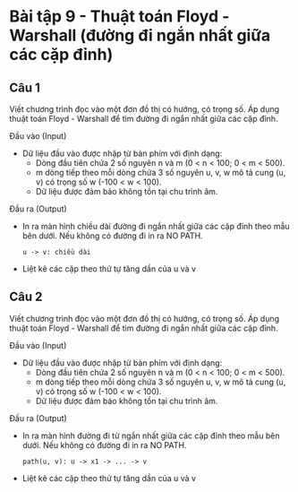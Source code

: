 # Bài tập 9 - Thuật toán Floyd - Warshall (đường đi ngắn nhất giữa các cặp đỉnh)
## Câu 1
Viết chương trình đọc vào một đơn đồ thị có hướng, có trọng số. Áp dụng thuật toán Floyd - Warshall để tìm đường đi ngắn nhất giữa các cặp đỉnh.

Đầu vào (Input)
- Dữ liệu đầu vào được nhập từ bàn phím với định dạng:
  - Dòng đầu tiên chứa 2 số nguyên n và m (0 < n < 100; 0 < m < 500).
  - m dòng tiếp theo mỗi dòng chứa 3 số nguyên u, v, w mô tả cung (u, v) có trọng số w (-100 < w < 100).
  - Dữ liệu được đảm bảo không tồn tại chu trình âm.

Đầu ra (Output)
- In ra màn hình chiều dài đường đi ngắn nhất giữa các cặp đỉnh theo mẫu bên dưới. Nếu không có đường đi in ra NO PATH.
  ```
  u -> v: chiều dài
  ```
- Liệt kê các cặp theo thứ tự tăng dần của u và v
## Câu 2
Viết chương trình đọc vào một đơn đồ thị có hướng, có trọng số. Áp dụng thuật toán Floyd - Warshall để tìm đường đi ngắn nhất giữa các cặp đỉnh.

Đầu vào (Input)
- Dữ liệu đầu vào được nhập từ bàn phím với định dạng:
  - Dòng đầu tiên chứa 2 số nguyên n và m (0 < n < 100; 0 < m < 500).
  - m dòng tiếp theo mỗi dòng chứa 3 số nguyên u, v, w mô tả cung (u, v) có trọng số w (-100 < w < 100).
  - Dữ liệu được đảm bảo không tồn tại chu trình âm.

Đầu ra (Output)
- In ra màn hình đường đi từ ngắn nhất giữa các cặp đỉnh theo mẫu bên dưới. Nếu không có đường đi in ra NO PATH.
  ```
  path(u, v): u -> x1 -> ... -> v
  ```
- Liệt kê các cặp theo thứ tự tăng dần của u và v
